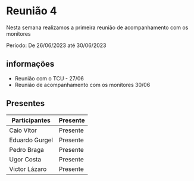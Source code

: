 # Reunião 4

Nesta semana realizamos a primeira reunião de acompanhamento com os monitores

Período: De 26/06/2023 até 30/06/2023
## informações
- Reunião com o TCU - 27/06
- Reunião de acompanhamento com os monitores 30/06

## Presentes 

| Participantes                                              | Presente      |
| ---------------------------------------------------------- | ------------- |
| Caio Vitor                                                 | Presente      |
| Eduardo Gurgel                                             | Presente      |
| Pedro Braga                                                | Presente      |
| Ugor Costa                                                 | Presente      |
| Victor Lázaro                                              | Presente      |

